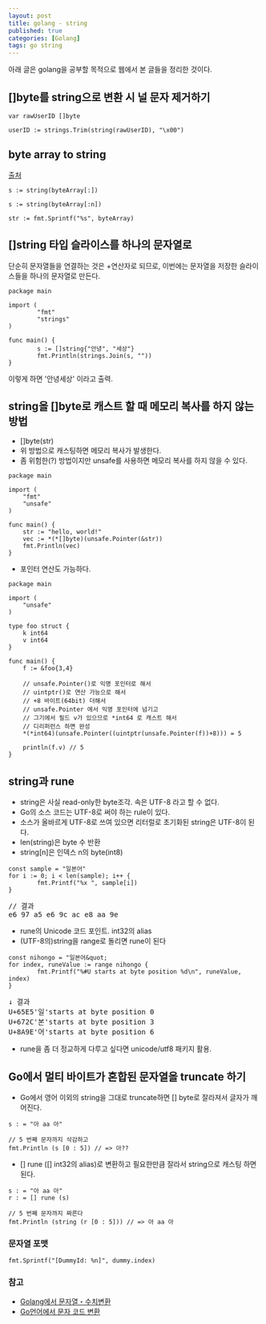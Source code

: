 ```yaml
---
layout: post
title: golang - string
published: true
categories: [Golang]
tags: go string
---
```

아래 글은 golang을 공부할 목적으로 웹에서 본 글들을 정리한 것이다.  
  
## []byte를 string으로 변환 시 널 문자 제거하기

```
var rawUserID []byte

userID := strings.Trim(string(rawUserID), "\x00")
```
  
  
## byte array to string
[출처](https://stackoverflow.com/questions/14230145/what-is-the-best-way-to-convert-byte-array-to-string)  
  
```
s := string(byteArray[:])
```
```
s := string(byteArray[:n])
```  
```
str := fmt.Sprintf("%s", byteArray)
```  
  
          
## []string 타입 슬라이스를 하나의 문자열로
단순히 문자열들을 연결하는 것은 +연산자로 되므로, 이번에는 문자열을 저장한 슬라이스들을 하나의 문자열로 만든다.  
```  
package main

import (
        "fmt"
        "strings"
)

func main() {
        s := []string{"안녕", "세상"}
        fmt.Println(strings.Join(s, ""))
}
```  
  
이렇게 하면 '안녕세상' 이라고 출력.  
  
  
  
## string을 []byte로 캐스트 할 때 메모리 복사를 하지 않는 방법
- []byte(str)
- 위 방법으로 캐스팅하면 메모리 복사가 발생한다.
- 좀 위험한(?) 방법이지만 unsafe를 사용하면 메모리 복사를 하지 않을 수 있다.

```
package main

import (
    "fmt"
    "unsafe"
)

func main() {
    str := "hello, world!"
    vec := *(*[]byte)(unsafe.Pointer(&str))
    fmt.Println(vec)
}
```
  
- 포인터 연산도 가능하다.  

```
package main

import (
    "unsafe"
)

type foo struct {
    k int64
    v int64
}

func main() {
    f := &foo{3,4}

    // unsafe.Pointer()로 익명 포인터로 해서
    // uintptr()로 연산 가능으로 해서
    // +8 바이트(64bit) 더해서
    // unsafe.Pointer 에서 익명 포인터에 넘기고
    // 그기에서 필드 v가 있으므로 *int64 로 캐스트 해서
    // 디리퍼런스 하면 완성
    *(*int64)(unsafe.Pointer((uintptr(unsafe.Pointer(f))+8))) = 5

    println(f.v) // 5
}
```
  
  
## string과 rune
- string은 사실 read-only한 byte조각. 속은 UTF-8 라고 할 수 없다.
- Go의 소스 코드는 UTF-8로 써야 하는 rule이 있다.
- 소스가 올바르게 UTF-8로 쓰여 있으면 리터럴로 초기화된 string은 UTF-8이 된다.
- len(string)은 byte 수 반환
- string[n]은 인덱스 n의 byte(int8)

```
const sample = "일본어"
for i := 0; i < len(sample); i++ {
        fmt.Printf("%x ", sample[i])
}
```  
<pre>
// 결과
e6 97 a5 e6 9c ac e8 aa 9e
</pre>  
  
- rune의 Unicode 코드 포인트. int32의 alias
- (UTF-8의)string을 range로 돌리면 rune이 된다  

```
const nihongo = "일본어&quot;
for index, runeValue := range nihongo {
        fmt.Printf("%#U starts at byte position %d\n", runeValue, index)
}
```
  
<pre>
↓ 결과
U+65E5'일'starts at byte position 0
U+672C'본'starts at byte position 3
U+8A9E'어'starts at byte position 6
</pre> 
  
- rune을 좀 더 정교하게 다루고 싶다면 unicode/utf8 패키지 활용.
  
  
## Go에서 멀티 바이트가 혼합된 문자열을 truncate 하기
- Go에서 영어 이외의 string을 그대로 truncate하면 [] byte로 잘라져서 글자가 깨어진다.  

```
s : = "아 aa 아"

// 5 번째 문자까지 삭감하고
fmt.Println (s [0 : 5]) // => 아??
```
  
- [] rune ([] int32의 alias)로 변환하고 필요한만큼 잘라서 string으로 캐스팅 하면된다.  

```
s : = "아 aa 아"
r : = [] rune (s)

// 5 번째 문자까지 짜른다
fmt.Println (string (r [0 : 5])) // => 아 aa 아
```
  
  
### 문자열 포맷 

```
fmt.Sprintf("[DummyId: %n]", dummy.index)
```  
   
  
### 참고
- [Golang에서 문자열・수치변환](http://matope.hatenablog.com/entry/2014/04/22/101127)
- [Go언어에서 문자 코드 변환](http://qiita.com/uchiko/items/1810ddacd23fd4d3c934)
